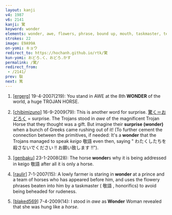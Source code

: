 ```yaml
---
layout: kanji
v4: 1987
v6: 2141
kanji: 驚
keyword: wonder
elements: wonder, awe, flowers, phrase, bound up, mouth, taskmaster, team of horses
strokes: 22
image: E9A99A
on-yomi: キョウ
redirect_to: https://hochanh.github.io/rtk/驚
kun-yomi: おどろ.く、おどろ.かす
permalink: /驚/
redirect_from:
 - /2141/
prev: 駄
next: 篤
---
```


1) [<a href="http://kanji.koohii.com/profile/ergerg">ergerg</a>] 19-4-2007(219): You stand in AWE at the 8th<strong> WONDER</strong> of the world, a huge TROJAN HORSE.

2) [<a href="http://kanji.koohii.com/profile/chibimizuno">chibimizuno</a>] 16-9-2009(79): This is another word for surprise. <a href="midori://search?text=驚く＝おどろく">驚く＝おどろく</a> = surprise. The Trojans stood in <em>awe</em> of the magnificent Trojan Horse that they thought was a gift. But imagine their <strong>surprise (wonder)</strong> when a bunch of Greeks came rushing out of it! (To further cement the connection between the primitives, if needed: It&#039;s a<strong> wonder</strong> that the Trojans managed to speak <em>keigo</em> 敬語 even then, saying &quot; わたくしたちを殺さないでください !! お願い致します !!&quot;).

3) [<a href="http://kanji.koohii.com/profile/genbaku">genbaku</a>] 23-1-2008(28): The horse<strong> wonder</strong>s why it is being addressed in keigo 敬語 after all it is only a horse.

4) [<a href="http://kanji.koohii.com/profile/raulir">raulir</a>] 7-1-2007(15): A lowly farmer is staring in<strong> wonder</strong> at a prince and a team of horses who has appeared before him, and uses the flowery phrases beaten into him by a taskmaster ( 敬語 , honorifics) to avoid being beheaded for rudeness.

5) [<a href="http://kanji.koohii.com/profile/blaked569">blaked569</a>] 7-4-2009(14): I stood in <em>awe</em> as<strong> Wonder</strong> Woman revealed that she was hung like a <em>horse</em>.

